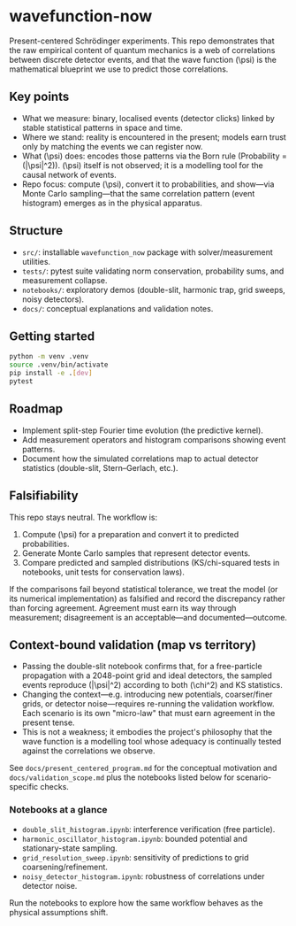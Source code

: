 # wavefunction-now

Present-centered Schrödinger experiments. This repo demonstrates that the raw empirical content of quantum mechanics is a web of correlations between discrete detector events, and that the wave function \(\psi\) is the mathematical blueprint we use to predict those correlations.

## Key points
- What we measure: binary, localised events (detector clicks) linked by stable statistical patterns in space and time.
- Where we stand: reality is encountered in the present; models earn trust only by matching the events we can register now.
- What \(\psi\) does: encodes those patterns via the Born rule (Probability = \(|\psi|^2\)). \(\psi\) itself is not observed; it is a modelling tool for the causal network of events.
- Repo focus: compute \(\psi\), convert it to probabilities, and show—via Monte Carlo sampling—that the same correlation pattern (event histogram) emerges as in the physical apparatus.

## Structure
- `src/`: installable `wavefunction_now` package with solver/measurement utilities.
- `tests/`: pytest suite validating norm conservation, probability sums, and measurement collapse.
- `notebooks/`: exploratory demos (double-slit, harmonic trap, grid sweeps, noisy detectors).
- `docs/`: conceptual explanations and validation notes.

## Getting started
```bash
python -m venv .venv
source .venv/bin/activate
pip install -e .[dev]
pytest
```

## Roadmap
- Implement split-step Fourier time evolution (the predictive kernel).
- Add measurement operators and histogram comparisons showing event patterns.
- Document how the simulated correlations map to actual detector statistics (double-slit, Stern–Gerlach, etc.).

## Falsifiability
This repo stays neutral. The workflow is:
1. Compute \(\psi\) for a preparation and convert it to predicted probabilities.
2. Generate Monte Carlo samples that represent detector events.
3. Compare predicted and sampled distributions (KS/chi-squared tests in notebooks, unit tests for conservation laws).

If the comparisons fail beyond statistical tolerance, we treat the model (or its numerical implementation) as falsified and record the discrepancy rather than forcing agreement. Agreement must earn its way through measurement; disagreement is an acceptable—and documented—outcome.

## Context-bound validation (map vs territory)
- Passing the double-slit notebook confirms that, for a free-particle propagation with a 2048-point grid and ideal detectors, the sampled events reproduce \(|\psi|^2\) according to both \(\chi^2\) and KS statistics.
- Changing the context—e.g. introducing new potentials, coarser/finer grids, or detector noise—requires re-running the validation workflow. Each scenario is its own "micro-law" that must earn agreement in the present tense.
- This is not a weakness; it embodies the project's philosophy that the wave function is a modelling tool whose adequacy is continually tested against the correlations we observe.

See `docs/present_centered_program.md` for the conceptual motivation and `docs/validation_scope.md` plus the notebooks listed below for scenario-specific checks.

### Notebooks at a glance
- `double_slit_histogram.ipynb`: interference verification (free particle).
- `harmonic_oscillator_histogram.ipynb`: bounded potential and stationary-state sampling.
- `grid_resolution_sweep.ipynb`: sensitivity of predictions to grid coarsening/refinement.
- `noisy_detector_histogram.ipynb`: robustness of correlations under detector noise.

Run the notebooks to explore how the same workflow behaves as the physical assumptions shift.
